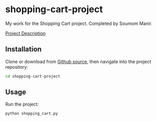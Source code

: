 # shopping-cart-project
My work for the Shopping Cart project. Completed by Soumom Manir.

[Project Description](https://github.com/prof-rossetti/intro-to-python/tree/master/projects/shopping-cart#basic-requirements)

## Installation

Clone or download from [Github source](https://github.com/sm3961/shopping-cart-project.git), then navigate into the project repository:

```sh
cd shopping-cart-project
```

## Usage

Run the project:

```py
python shopping_cart.py
```

